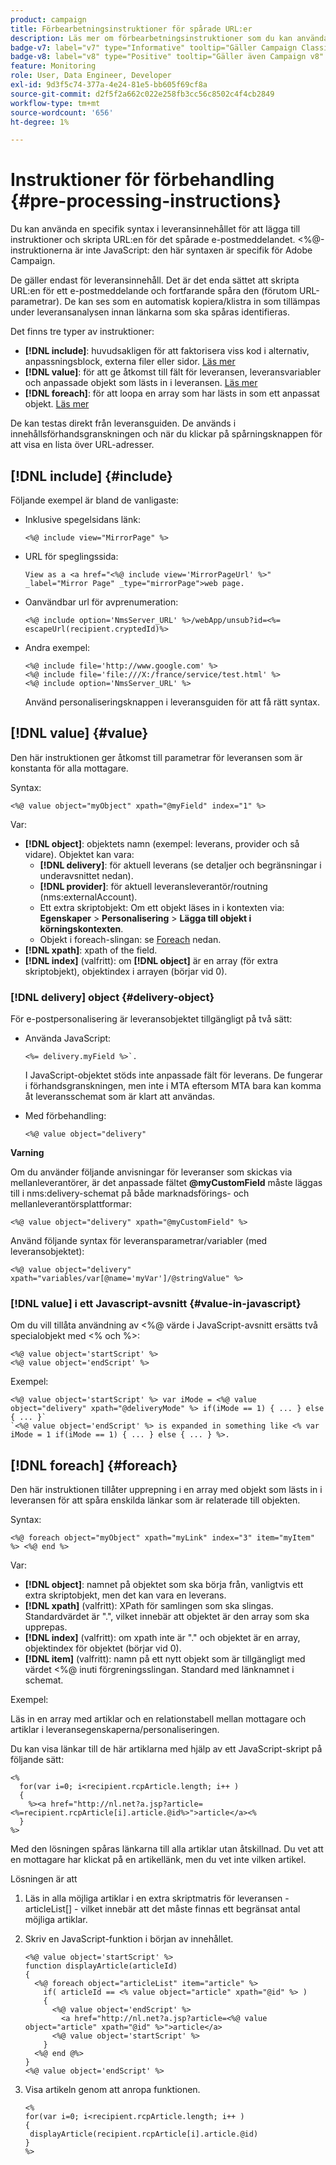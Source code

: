 ```yaml
---
product: campaign
title: Förbearbetningsinstruktioner för spårade URL:er
description: Läs mer om förbearbetningsinstruktioner som du kan använda för att skripta URL:en för ett e-postmeddelande och fortfarande spåra den
badge-v7: label="v7" type="Informative" tooltip="Gäller Campaign Classic v7"
badge-v8: label="v8" type="Positive" tooltip="Gäller även Campaign v8"
feature: Monitoring
role: User, Data Engineer, Developer
exl-id: 9d3f5c74-377a-4e24-81e5-bb605f69cf8a
source-git-commit: d2f5f2a662c022e258fb3cc56c8502c4f4cb2849
workflow-type: tm+mt
source-wordcount: '656'
ht-degree: 1%

---
```


# Instruktioner för förbehandling {#pre-processing-instructions}

Du kan använda en specifik syntax i leveransinnehållet för att lägga till instruktioner och skripta URL:en för det spårade e-postmeddelandet. &lt;%@-instruktionerna är inte JavaScript: den här syntaxen är specifik för Adobe Campaign.

De gäller endast för leveransinnehåll. Det är det enda sättet att skripta URL:en för ett e-postmeddelande och fortfarande spåra den (förutom URL-parametrar). De kan ses som en automatisk kopiera/klistra in som tillämpas under leveransanalysen innan länkarna som ska spåras identifieras.

Det finns tre typer av instruktioner:

* **[!DNL include]**: huvudsakligen för att faktorisera viss kod i alternativ, anpassningsblock, externa filer eller sidor. [Läs mer](#include)
* **[!DNL value]**: för att ge åtkomst till fält för leveransen, leveransvariabler och anpassade objekt som lästs in i leveransen. [Läs mer](#value)
* **[!DNL foreach]**: för att loopa en array som har lästs in som ett anpassat objekt. [Läs mer](#foreach)

De kan testas direkt från leveransguiden. De används i innehållsförhandsgranskningen och när du klickar på spårningsknappen för att visa en lista över URL-adresser.

## [!DNL include] {#include}

Följande exempel är bland de vanligaste:

* Inklusive spegelsidans länk:

  ```
  <%@ include view="MirrorPage" %>  
  ```

* URL för speglingssida:

  ```
  View as a <a href="<%@ include view='MirrorPageUrl' %>" _label="Mirror Page" _type="mirrorPage">web page.
  ```

* Oanvändbar url för avprenumeration:

  ```
  <%@ include option='NmsServer_URL' %>/webApp/unsub?id=<%= escapeUrl(recipient.cryptedId)%>
  ```

* Andra exempel:

  ```
  <%@ include file='http://www.google.com' %>
  <%@ include file='file:///X:/france/service/test.html' %>
  <%@ include option='NmsServer_URL' %>
  ```

  Använd personaliseringsknappen i leveransguiden för att få rätt syntax.

## [!DNL value] {#value}

Den här instruktionen ger åtkomst till parametrar för leveransen som är konstanta för alla mottagare.

Syntax:

```
<%@ value object="myObject" xpath="@myField" index="1" %>
```

Var:

* **[!DNL object]**: objektets namn (exempel: leverans, provider och så vidare).
Objektet kan vara:
   * **[!DNL delivery]**: för aktuell leverans (se detaljer och begränsningar i underavsnittet nedan).
   * **[!DNL provider]**: för aktuell leveransleverantör/routning (nms:externalAccount).
   * Ett extra skriptobjekt: Om ett objekt läses in i kontexten via: **Egenskaper** > **Personalisering** > **Lägga till objekt i körningskontexten**.
   * Objekt i foreach-slingan: se [Foreach](#foreach) nedan.
* **[!DNL xpath]**: xpath of the field.
* **[!DNL index]** (valfritt): om **[!DNL object]** är en array (för extra skriptobjekt), objektindex i arrayen (börjar vid 0).

### [!DNL delivery] object {#delivery-object}

För e-postpersonalisering är leveransobjektet tillgängligt på två sätt:

* Använda JavaScript:

  ```
  <%= delivery.myField %>`.
  ```

  I JavaScript-objektet stöds inte anpassade fält för leverans. De fungerar i förhandsgranskningen, men inte i MTA eftersom MTA bara kan komma åt leveransschemat som är klart att användas.

* Med förbehandling:

  ```
  <%@ value object="delivery"
  ```


**Varning**

Om du använder följande anvisningar för leveranser som skickas via mellanleverantörer, är det anpassade fältet **@myCustomField** måste läggas till i nms:delivery-schemat på både marknadsförings- och mellanleverantörsplattformar:

```
<%@ value object="delivery" xpath="@myCustomField" %>
```

Använd följande syntax för leveransparametrar/variabler (med leveransobjektet):

```
<%@ value object="delivery" xpath="variables/var[@name='myVar']/@stringValue" %>
```

### [!DNL value] i ett Javascript-avsnitt {#value-in-javascript}

Om du vill tillåta användning av &lt;%@ värde i JavaScript-avsnitt ersätts två specialobjekt med &lt;% och %>:

```
<%@ value object='startScript' %>
<%@ value object='endScript' %>
```

Exempel:

```
<%@ value object='startScript' %> var iMode = <%@ value object="delivery" xpath="@deliveryMode" %> if(iMode == 1) { ... } else { ... }`
`<%@ value object='endScript' %> is expanded in something like <% var iMode = 1 if(iMode == 1) { ... } else { ... } %>.
```

## [!DNL foreach] {#foreach}

Den här instruktionen tillåter upprepning i en array med objekt som lästs in i leveransen för att spåra enskilda länkar som är relaterade till objekten.

Syntax:

```
<%@ foreach object="myObject" xpath="myLink" index="3" item="myItem" %> <%@ end %>
```

Var:

* **[!DNL object]**: namnet på objektet som ska börja från, vanligtvis ett extra skriptobjekt, men det kan vara en leverans.
* **[!DNL xpath]** (valfritt): XPath för samlingen som ska slingas. Standardvärdet är &quot;.&quot;, vilket innebär att objektet är den array som ska upprepas.
* **[!DNL index]** (valfritt): om xpath inte är &quot;.&quot; och objektet är en array, objektindex för objektet (börjar vid 0).
* **[!DNL item]** (valfritt): namn på ett nytt objekt som är tillgängligt med värdet &lt;%@ inuti förgreningsslingan. Standard med länknamnet i schemat.

Exempel:

Läs in en array med artiklar och en relationstabell mellan mottagare och artiklar i leveransegenskaperna/personaliseringen.

Du kan visa länkar till de här artiklarna med hjälp av ett JavaScript-skript på följande sätt:

```
<%
  for(var i=0; i<recipient.rcpArticle.length; i++ )
  {
    %><a href="http://nl.net?a.jsp?article=<%=recipient.rcpArticle[i].article.@id%>">article</a><%
  }
%>
```

Med den lösningen spåras länkarna till alla artiklar utan åtskillnad. Du vet att en mottagare har klickat på en artikellänk, men du vet inte vilken artikel.

Lösningen är att

1. Läs in alla möjliga artiklar i en extra skriptmatris för leveransen - articleList[] - vilket innebär att det måste finnas ett begränsat antal möjliga artiklar.
1. Skriv en JavaScript-funktion i början av innehållet.

   ```
   <%@ value object='startScript' %>
   function displayArticle(articleId)
   {
     <%@ foreach object="articleList" item="article" %>
       if( articleId == <% value object="article" xpath="@id" %> ) 
       {
         <%@ value object='endScript' %>
           <a href="http://nl.net?a.jsp?article=<%@ value object="article" xpath="@id" %>">article</a>
         <%@ value object='startScript' %>
       } 
     <%@ end @%>
   }
   <%@ value object='endScript' %>
   ```

1. Visa artikeln genom att anropa funktionen.

   ```
   <%
   for(var i=0; i<recipient.rcpArticle.length; i++ )
   {
    displayArticle(recipient.rcpArticle[i].article.@id)
   }
   %>
   ```
